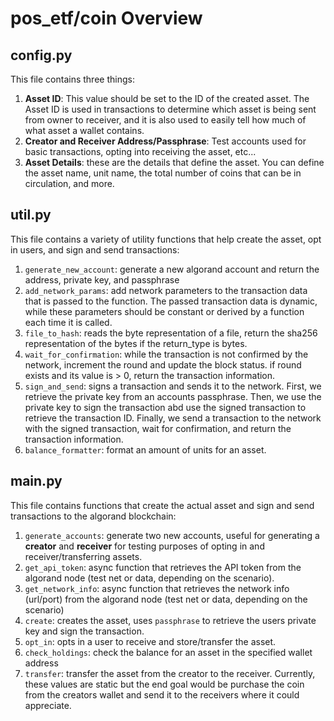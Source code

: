 # pos_etf/coin Overview

## config.py
This file contains three things:

1. **Asset ID**: This value should be set to the ID of the created asset. The Asset ID is used in transactions to determine which asset is being sent from owner to receiver, and it is also used to easily tell how much of what asset a wallet contains.
2. **Creator and Receiver Address/Passphrase**: Test accounts used for basic transactions, opting into receiving the asset, etc...
3. **Asset Details**: these are the details that define the asset. You can define the asset name, unit name, the total number of coins that can be in circulation, and more.

## util.py
This file contains a variety of utility functions that help create the asset, opt in users, and sign and send transactions:

1. `generate_new_account`: generate a new algorand account and return the address, private key, and passphrase
2. `add_network_params`: add network parameters to the transaction data that is passed to the function. The passed transaction data is dynamic, while these parameters should be constant or derived by a function each time it is called.
3. `file_to_hash`: reads the byte representation of a file, return the sha256 representation of the bytes if the return_type is bytes.
4. `wait_for_confirmation`: while the transaction is not confirmed by the network, increment the round and update the block status. if round exists and its value is > 0, return the transaction information.
5. `sign_and_send`: signs a transaction and sends it to the network. First, we retrieve the private key from an accounts passphrase. Then, we use the private key to sign the transaction abd use the signed transaction to retrieve the transaction ID. Finally, we send a transaction to the network with the signed transaction, wait for confirmation, and return the transaction information.
6. `balance_formatter`: format an amount of units for an asset.

## main.py
This file contains functions that create the actual asset and sign and send transactions to the algorand blockchain:

1. `generate_accounts`: generate two new accounts, useful for generating a **creator** and **receiver** for testing purposes of opting in and receiver/transferring assets.
2. `get_api_token`: async function that retrieves the API token from the algorand node (test net or data, depending on the scenario).
3. `get_network_info`: async function that retrieves the network info (url/port) from the algorand node (test net or data, depending on the scenario)
4. `create`: creates the asset, uses `passphrase` to retrieve the users private key and sign the transaction.
5. `opt_in`: opts in a user to receive and store/transfer the asset. 
6. `check_holdings`: check the balance for an asset in the specified wallet address
7. `transfer`: transfer the asset from the creator to the receiver. Currently, these values are static but the end goal would be purchase the coin from the creators wallet and send it to the receivers where it could appreciate.



